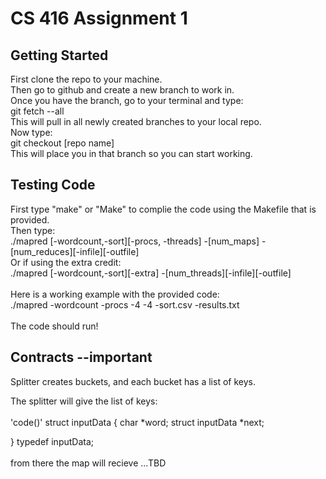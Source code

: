 # CS 416 Assignment 1

## Getting Started

First clone the repo to your machine.
<br/>
Then go to github and create a new branch to work in.
<br/>
Once you have the branch, go to your terminal and type:
<br/>
git fetch --all
<br/>
This will pull in all newly created branches to your local repo.
<br/>
Now type: <br/>
git checkout [repo name]
<br/>
This will place you in that branch so you can start working.

## Testing Code

First type "make" or "Make" to complie the code using the Makefile that is provided.
<br/>
Then type:
<br/>
./mapred [-wordcount,-sort][-procs, -threads] -[num_maps] -[num_reduces][-infile][-outfile]
<br/>
Or if using the extra credit:
<br/>
./mapred [-wordcount,-sort][-extra] -[num_threads][-infile][-outfile]
<br/>
<br/>
Here is a working example with the provided code:
<br/>
./mapred -wordcount -procs -4 -4 -sort.csv -results.txt
<br/>
<br/>
The code should run!

## Contracts --important

Splitter creates buckets, and each bucket has a list of keys.

The splitter will give the list of keys:
<br/>
<br/>
'code()'
struct inputData
{
char *word;
struct inputData *next;

} typedef inputData;
<br/>
<br/>
from there the map will recieve ...TBD

